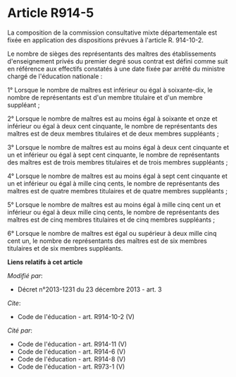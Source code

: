 # Article R914-5

La composition de la commission consultative mixte départementale est fixée en application des dispositions prévues à
l'article R. 914-10-2. 

Le nombre de sièges des représentants des maîtres des établissements d'enseignement privés du premier degré sous contrat est
défini comme suit en référence aux effectifs constatés à une date fixée par arrêté du ministre chargé de l'éducation
nationale : 

1° Lorsque le nombre de maîtres est inférieur ou égal à soixante-dix, le nombre de représentants est d'un membre titulaire et
d'un membre suppléant ; 

2° Lorsque le nombre de maîtres est au moins égal à soixante et onze et inférieur ou égal à deux cent cinquante, le nombre de
représentants des maîtres est de deux membres titulaires et de deux membres suppléants ; 

3° Lorsque le nombre de maîtres est au moins égal à deux cent cinquante et un et inférieur ou égal à sept cent cinquante, le
nombre de représentants des maîtres est de trois membres titulaires et de trois membres suppléants ; 

4° Lorsque le nombre de maîtres est au moins égal à sept cent cinquante et un et inférieur ou égal à mille cinq cents, le
nombre de représentants des maîtres est de quatre membres titulaires et de quatre membres suppléants ; 

5° Lorsque le nombre de maîtres est au moins égal à mille cinq cent un et inférieur ou égal à deux mille cinq cents, le
nombre de représentants des maîtres est de cinq membres titulaires et de cinq membres suppléants ; 

6° Lorsque le nombre de maîtres est égal ou supérieur à deux mille cinq cent un, le nombre de représentants des maîtres est
de six membres titulaires et de six membres suppléants.

**Liens relatifs à cet article**

_Modifié par_:

  - Décret n°2013-1231 du 23 décembre 2013 - art. 3

_Cite_:

  - Code de l'éducation - art. R914-10-2 (V)

_Cité par_:

  - Code de l'éducation - art. R914-11 (V)
  - Code de l'éducation - art. R914-6 (V)
  - Code de l'éducation - art. R914-8 (V)
  - Code de l'éducation - art. R973-1 (V)
